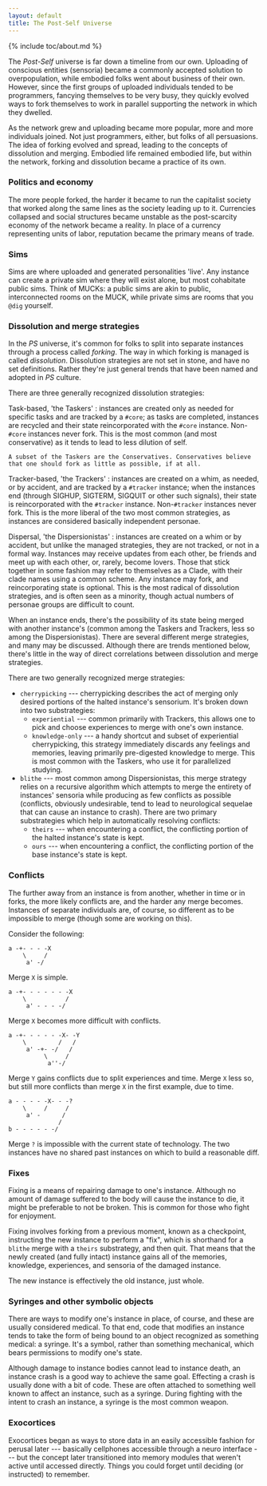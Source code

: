 ```yaml
---
layout: default
title: The Post-Self Universe
---
```


{% include toc/about.md %}

The *Post-Self* universe is far down a timeline from our own. Uploading of conscious entities (sensoria) became a commonly accepted solution to overpopulation, while embodied folks went about business of their own. However, since the first groups of uploaded individuals tended to be programmers, fancying themselves to be very busy, they quickly evolved ways to fork themselves to work in parallel supporting the network in which they dwelled.

As the network grew and uploading became more popular, more and more individuals joined. Not just programmers, either, but folks of all persuasions. The idea of forking evolved and spread, leading to the concepts of dissolution and merging. Embodied life remained embodied life, but within the network, forking and dissolution became a practice of its own.

### Politics and economy

The more people forked, the harder it became to run the capitalist society that worked along the same lines as the society leading up to it. Currencies collapsed and social structures became unstable as the post-scarcity economy of the network became a reality. In place of a currency representing units of labor, reputation became the primary means of trade.

### Sims

Sims are where uploaded and generated personalities 'live'. Any instance can create a private sim where they will exist alone, but most cohabitate public sims. Think of MUCKs: a public sims are akin to public, interconnected rooms on the MUCK, while private sims are rooms that you `@dig` yourself.

### Dissolution and merge strategies

In the *PS* universe, it's common for folks to split into separate instances through a process called *forking*. The way in which forking is managed is called *dissolution*. Dissolution strategies are not set in stone, and have no set definitions. Rather they're just general trends that have been named and adopted in *PS* culture.

There are three generally recognized dissolution strategies:

Task-based, 'the Taskers'
:   instances are created only as needed for specific tasks and are tracked by a `#core`; as tasks are completed, instances are recycled and their state reincorporated with the `#core` instance. Non-`#core` instances never fork. This is the most common (and most conservative) as it tends to lead to less dilution of self.

    A subset of the Taskers are the Conservatives. Conservatives believe that one should fork as little as possible, if at all.

Tracker-based, 'the Trackers'
:   instances are created on a whim, as needed, or by accident, and are tracked by a `#tracker` instance; when the instances end (through SIGHUP, SIGTERM, SIGQUIT or other such signals), their state is reincorporated with the `#tracker` instance. Non-`#tracker` instances never fork. This is the more liberal of the two most common strategies, as instances are considered basically independent personae.

Dispersal, 'the Dispersionistas'
:   instances are created on a whim or by accident, but unlike the managed strategies, they are not tracked, or not in a formal way. Instances may receive updates from each other, be friends and meet up with each other, or, rarely, become lovers. Those that stick together in some fashion may refer to themselves as a Clade, with their clade names using a common scheme. Any instance may fork, and reincorporating state is optional. This is the most radical of dissolution strategies, and is often seen as a minority, though actual numbers of personae groups are difficult to count.

When an instance ends, there's the possibility of its state being merged with another instance's (common among the Taskers and Trackers, less so among the Dispersionistas). There are several different merge strategies, and many may be discussed. Although there are trends mentioned below, there's little in the way of direct correlations between dissolution and merge strategies.

There are two generally recognized merge strategies:

* `cherrypicking` --- cherrypicking describes the act of merging only desired portions of the halted instance's sensorium. It's broken down into two substrategies:
    * `experiential` --- common primarily with Trackers, this allows one to pick and choose experiences to merge with one's own instance.
    * `knowledge-only` --- a handy shortcut and subset of experiential cherrypicking, this strategy immediately discards any feelings and memories, leaving primarily pre-digested knowledge to merge. This is most common with the Taskers, who use it for parallelized studying.
* `blithe` --- most common among Dispersionistas, this merge strategy relies on a recursive algorithm which attempts to merge the entirety of instances' sensoria while producing as few conflicts as possible (conflicts, obviously undesirable, tend to lead to neurological sequelae that can cause an instance to crash). There are two primary substrategies which help in automatically resolving conflicts:
    * `theirs` --- when encountering a conflict, the conflicting portion of the halted instance's state is kept.
    * `ours` --- when encountering a conflict, the conflicting portion of the base instance's state is kept.

### Conflicts

The further away from an instance is from another, whether in time or in forks, the more likely conflicts are, and the harder any merge becomes. Instances of separate individuals are, of course, so different as to be impossible to merge (though some are working on this).

Consider the following:

```
a -+- - - -X
    \     /
     a' -/
```

Merge `X` is simple.

```
a -+- - - - - - -X
    \           /
     a' - - - -/
```

Merge `X` becomes more difficult with conflicts.

```
a -+- - - - - -X- -Y
    \         /   /
     a' -+- -/   /
          \     /
           a''-/
```

Merge `Y` gains conflicts due to split experiences and time. Merge `X` less so, but still more conflicts than merge `X` in the first example, due to time.

```
a - - - - -X- - -?
    \     /     /
     a' -      /
              /
b - - - - - -/
```

Merge `?` is impossible with the current state of technology. The two instances have no shared past instances on which to build a reasonable diff.

### Fixes

Fixing is a means of repairing damage to one's instance. Although no amount of damage suffered to the body will cause the instance to die, it might be preferable to not be broken. This is common for those who fight for enjoyment.

Fixing involves forking from a previous moment, known as a checkpoint, instructing the new instance to perform a "fix", which is shorthand for a `blithe` merge with a `theirs` substrategy, and then quit. That means that the newly created (and fully intact) instance gains all of the memories, knowledge, experiences, and sensoria of the damaged instance.

The new instance is effectively the old instance, just whole.

### Syringes and other symbolic objects

There are ways to modify one's instance in place, of course, and these are usually considered medical. To that end, code that modifies an instance tends to take the form of being bound to an object recognized as something medical: a syringe. It's a symbol, rather than something mechanical, which bears permissions to modify one's state.

Although damage to instance bodies cannot lead to instance death, an instance crash is a good way to achieve the same goal. Effecting a crash is usually done with a bit of code. These are often attached to something well known to affect an instance, such as a syringe. During fighting with the intent to crash an instance, a syringe is the most common weapon.

### Exocortices

Exocortices began as ways to store data in an easily accessible fashion for perusal later --- basically cellphones accessible through a neuro interface --- but the concept later transitioned into memory modules that weren't active until accessed directly. Things you could forget until deciding (or instructed) to remember.

